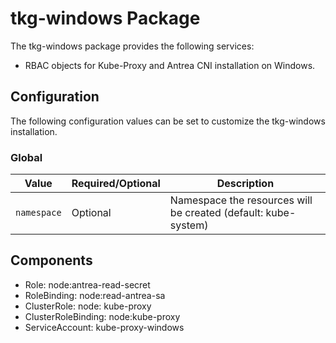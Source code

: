 # tkg-windows Package

The tkg-windows package provides the following services:

* RBAC objects for Kube-Proxy and Antrea CNI installation on Windows.

## Configuration

The following configuration values can be set to customize the tkg-windows installation.

### Global

| Value | Required/Optional | Description |
|-------|-------------------|-------------|
| `namespace` | Optional | Namespace the resources will be created (default: kube-system) |

## Components

* Role: node:antrea-read-secret
* RoleBinding: node:read-antrea-sa
* ClusterRole: node: kube-proxy
* ClusterRoleBinding: node:kube-proxy
* ServiceAccount: kube-proxy-windows